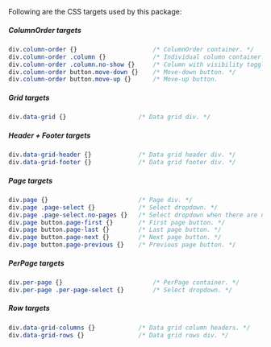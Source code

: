 Following are the CSS targets used by this package:

##### ColumnOrder targets
```css
div.column-order {}                     /* ColumnOrder container. */
div.column-order .column {}             /* Individual column container. */
div.column-order .column.no-show {}     /* Column with visibility toggled to hidden. */
div.column-order button.move-down {}    /* Move-down button. */
div.column-order button.move-up {}      /* Move-up button.
```

##### Grid targets
```css 
div.data-grid {}                    /* Data grid div. */
```

##### Header + Footer targets
```css
div.data-grid-header {}             /* Data grid header div. */
div.data-grid-footer {}             /* Data grid footer div. */
```

##### Page targets
```css 
div.page {}                         /* Page div. */
div.page .page-select {}            /* Select dropdown. */
div.page .page-select.no-pages {}   /* Select dropdown when there are no pages. */
div.page button.page-first {}       /* First page button. */
div.page button.page-last {}        /* Last page button. */
div.page button.page-next {}        /* Next page button. */
div.page button.page-previous {}    /* Previous page button. */
```

##### PerPage targets
```css 
div.per-page {}                         /* PerPage container. */
div.per-page .per-page-select {}        /* Select dropdown. */
```

##### Row targets
```css
div.data-grid-columns {}            /* Data grid column headers. */
div.data-grid-rows {}               /* Data grid rows div. */
```
